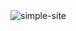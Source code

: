 <img src="https://media.discordapp.net/attachments/913430212375629845/976860335397015592/unknown.png" alt="simple-site" target="_blank"> 
